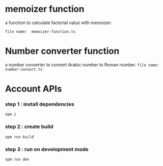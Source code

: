 # memoizer function
a function to calculate factorial value with memoizer.

``` file name:  memoizer-function.ts ```

# Number converter function
a number converter to convert Arabic number to Roman number.
``` file name: number-convert.ts ``` 

# Account APIs

### step 1 : install dependencies
``` npm i ```

### step 2 : create build
``` npm run build ```

### step 3 : run on development mode
``` npm run dev ```

